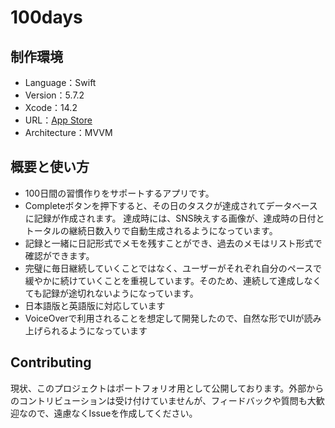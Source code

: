 # 100days

## 制作環境
- Language：Swift
- Version：5.7.2
- Xcode：14.2
- URL：[App Store](https://apps.apple.com/jp/app/100日チャレンジ/id6449479183) 
- Architecture：MVVM

## 概要と使い方

- 100日間の習慣作りをサポートするアプリです。
- Completeボタンを押下すると、その日のタスクが達成されてデータベースに記録が作成されます。
達成時には、SNS映えする画像が、達成時の日付とトータルの継続日数入りで自動生成されるようになっています。
- 記録と一緒に日記形式でメモを残すことができ、過去のメモはリスト形式で確認ができます。
- 完璧に毎日継続していくことではなく、ユーザーがそれぞれ自分のペースで緩やかに続けていくことを重視しています。そのため、連続して達成しなくても記録が途切れないようになっています。
- 日本語版と英語版に対応しています
- VoiceOverで利用されることを想定して開発したので、自然な形でUIが読み上げられるようになっています


## Contributing
現状、このプロジェクトはポートフォリオ用として公開しております。外部からのコントリビューションは受け付けていませんが、フィードバックや質問も大歓迎なので、遠慮なくIssueを作成してください。